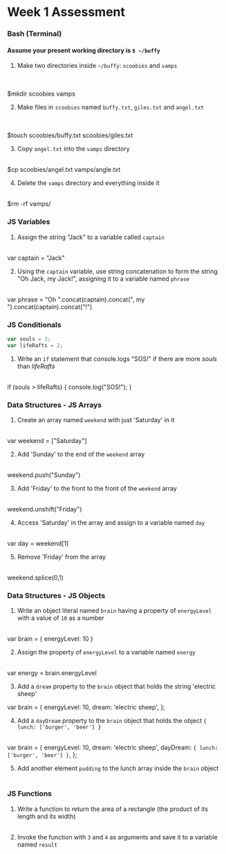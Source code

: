 # Week 1 Assessment

### Bash (Terminal)

#### Assume your present working directory is `$ ~/buffy`

1. Make two directories inside `~/buffy`: `scoobies` and `vamps`
<br><br><br>

$mkdir scoobies vamps

2. Make files in `scoobies` named `buffy.txt`, `giles.txt` and `angel.txt`
<br><br><br>

$touch scoobies/buffy.txt scoobies/giles.txt

3. Copy `angel.txt` into the `vamps` directory
<br><br>

$cp scoobies/angel.txt vamps/angle.txt

4. Delete the `vamps` directory and everything inside it
<br><br>

$rm -rf vamps/

### JS Variables

1. Assign the string "Jack" to a variable called `captain`
<br><br>

var captain = "Jack"

2. Using the `captain` variable, use string concatenation to form the string "Oh Jack, my Jack!", assigning it to a variable named `phrase`
<br><br>

var phrase = "Oh ".concat(captain).concat(", my ").concat(captain).concat("!")

### JS Conditionals
```js
var souls = 3;
var lifeRafts = 2;
```

1. Write an `if` statement that console.logs "SOS!" if there are more _souls_ than _lifeRafts_
<br><br>

if (souls > lifeRafts) {
  console.log("SOS!");
}


### Data Structures - JS Arrays

1. Create an array named `weekend` with just 'Saturday' in it
<br><br>

var weekend = ["Saturday"]

2. Add 'Sunday' to the end of the `weekend` array
<br><br>

weekend.push("Sunday")

3. Add 'Friday' to the front to the front of the `weekend` array
<br><br>

weekend.unshift("Friday")

4. Access 'Saturday' in the array and assign to a variable named `day`
<br><br>

var day = weekend[1]

5. Remove 'Friday' from the array
<br><br>

weekend.splice(0,1)

### Data Structures - JS Objects

1. Write an object literal named `brain` having a property of `energyLevel` with a value of `10` as a number
<br><br>

var brain = {
  energyLevel: 10
}

2. Assign the property of `energyLevel` to a variable named `energy`
<br><br>

var energy = brain.energyLevel

3. Add a `dream` property to the `brain` object that holds the string  'electric sheep'

var brain = {
  energyLevel: 10,
  dream: 'electric sheep',
};

4. Add a `dayDream` property to the `brain` object that holds the object `{ lunch: ['burger', 'beer'] }`
<br><br>

var brain = {
  energyLevel: 10,
  dream: 'electric sheep',
  dayDream: `{ lunch: ['burger', 'beer'] }`,
};

5. Add another element `pudding` to the lunch array inside the `brain` object
<br><br>



### JS Functions

1. Write a function to return the area of a rectangle (the product of its length and its width)
<br><br>

2. Invoke the function with `3` and `4` as arguments and save it to a variable named `result`
<br><br>
